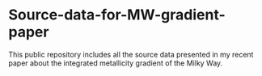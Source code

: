 # Source-data-for-MW-gradient-paper
This public repository includes all the source data presented in my recent paper about the integrated metallicity gradient of the Milky Way.  
